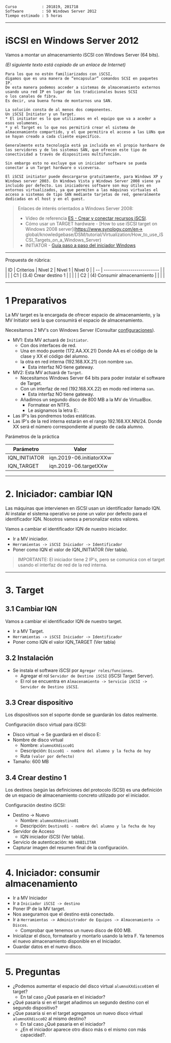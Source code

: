 
```
Curso           : 201819, 201718
Software        : SO Windows Server 2012
Tiempo estimado : 5 horas
```
---

# iSCSI en Windows Server 2012

Vamos a montar un almacenamiento iSCSI con Windows Server (64 bits).

*(El siguiente texto está copiado de un enlace de Internet)*

```
Para los que no estén familiarizados con iSCSI,
digamos que es una manera de “encapsular” comandos SCSI en paquetes IP.
De esta manera podemos acceder a sistemas de almacenamiento externos
usando una red IP en lugar de los tradicionales buses SCSI
o los canales de fibra.
Es decir, una buena forma de montarnos una SAN.

La solución consta de al menos dos componentes.
Un iSCSI Initiator y un Target.
* El initiator es lo que utilizamos en el equipo que va a aceder a esos volumenes,
* y el Target es lo que nos permitirá crear el sistema de almacenamiento compartido, y el que permitira el acceso a las LUNs que se hayan creado a cada cliente específico.

Generalmente esta tecnología está ya incluida en el propio hardware de los servidores y de los sistemas SAN, que ofrecen este tipo de conectividad a través de dispositivos multifunción.

Sin embargo esto no excluye que un iniciador software se pueda conectar a un Target hardware o viceversa.

El iSCSI initiator puede descargarse gratuitamente, para Windows XP y Windows server 2003. En Windows Vista y Windows Server 2008 viene ya incluido por defecto. Los iniciadores software son muy útiles en entornos virtualizados, ya que permiten a las máquinas virtuales el acceso a sistemas de tipo SAN mediante tarjetas de red, generalmente dedicadas en el host y en el guest.
```

> Enlaces de interés orientados a Windows Server 2008:
> * Vídeo de referencia [ES - Crear y conectar recursos iSCSI](https://youtu.be/_77UL2kZEEA).
> * Cómo usar un TARGET hardware - [How to use iSCSI target on Windows 2008 server](https://www.synology.com/en-> global/knowledgebase/DSM/tutorial/Virtualization/How_to_use_iSCSI_Targets_on_a_Windows_Server)
> * INITIATOR - [Guía paso a paso del iniciador Windows](https://technet.microsoft.com/es-es/library/ee338476%28v=ws.10%29.aspx)

---

Propuesta de rúbrica:

| ID | Criterios                   | Nivel 2 | Nivel 1 | Nivel 0 |
| -- | --------------------------- | | | |
| C1 | (3.4) Crear destino 1       | | | |
| C2 | (4) Consumir almacenamiento | | | |

---

# 1 Preparativos

La MV target es la encargada de ofrecer espacio de almacenamiento, y la MV Initiator será la que
consumirá el espacio de almacenamiento.

Necesitamos 2 MV's con Windows Server (Consultar [configuraciones](../../global/configuracion/windows-server.md)).
* MV1: Esta MV actuará de `Initiator`.
    * Con dos interfaces de red.
    * Una en modo puente (172.AA.XX.21) Donde AA es el código de la clase y XX el código del alumno.
    * la otra en red interna (192.168.XX.21) con nombre `san`.
        * Esta interfaz NO tiene gateway.
* MV2: Esta MV actuará de `Target`.
    * Necesitamos Windows Server 64 bits para poder instalar el software de Target.
    * Con un interfaz de red (192.168.XX.22) en modo red interna `san`.
        * Esta interfaz NO tiene gateway.
    * Añadimos un segundo disco de 800 MB a la MV de VirtualBox.
        * Formatear en NTFS.
        * Le asignamos la letra E:.
* Las IP's las pondremos todas estáticas.
* Las IP's de la red interna estarán en el rango 192.168.XX.NN/24. Donde XX será el número correspondiente al puesto de cada alumno.

Parámetros de la práctica

| Parámetro     | Valor                    |
| ------------- | ------------------------ |
| IQN_INITIATOR | iqn.2019-06.initiatorXXw |
| IQN_TARGET    | iqn.2019-06.targetXXw    |

---

# 2. Iniciador: cambiar IQN

Las máquinas que intervienen en iSCSI usan un identificador llamado IQN. Al instalar el sistema
operativo se pone un valor por defecto para el identificador IQN. Nosotros vamos a personalizar estos valores.

Vamos a cambiar el identificador IQN de nuestro iniciador.
* Ir a MV iniciador.
* `Herramientas -> iSCSI Iniciador -> Identificador`
* Poner como IQN el valor de IQN_INITIATOR (Ver tabla).

> IMPORTANTE: El iniciador tiene 2 IP's, pero se comunica con el target usando el interfaz de red de la red interna.

---

# 3. Target

## 3.1 Cambiar IQN

Vamos a cambiar el identificador IQN de nuestro target.
* Ir a MV Target.
* `Herramientas -> iSCSI Iniciador -> Identificador`
* Poner como IQN el valor IQN_TARGET (Ver tabla)

## 3.2 Instalación

* Se instala el software iSCSI por `Agregar roles/funciones`.
    * Agregar el rol `Servidor de Destino iSCSI` (iSCSI Target Server).
    * El rol se encuentra en `Almacenamiento -> Servicio iSCSI -> Servidor de Destino iSCSI`.

## 3.3 Crear dispositivo 

Los dispositivos son el soporte donde se guardarán los datos realmente.

Configuración disco virtual para iSCSI:
* Disco virtual -> Se guardará en el disco E:
* Nombre de disco virtual
    * Nombre: `alumnoXXdisco01`
    * Descripción: `Disco01 - nombre del alumno y la fecha de hoy`
    * Ruta `(valor por defecto)`
* Tamaño: 600 MB

## 3.4 Crear destino 1

Los destinos (según las definiciones del protocolo iSCSI) es una definición de un espacio de almacenamiento concreto utilizado por el iniciador.

Configuración destino iSCSI:
* Destino -> Nuevo
    * Nombre: `alumnoXXdestino01`
    * Descripción: `Destino01 - nombre del alumno y la fecha de hoy`
* Servidor de Acceso
    * IQN iniciador iSCSI (Ver tabla).
* Servicio de autenticación: `NO HABILITAR`
* Capturar imagen del resumen final de la configuración.

---

# 4. Iniciador: consumir almacenamiento

* Ir a MV Iniciador
* Ir a `Iniciador iSCSI -> destino`
* Poner IP de la MV target.
* Nos aseguramos que el destino está conectado.
* Ir a `Herramientas -> Administrador de Equipos -> Almacenamiento -> Discos`.
    * Comprobar que tenemos un nuevo disco de 600 MB.
* Inicializar el disco, formatearlo y montarlo usando la letra F.
Ya tenemos el nuevo almacenamiento disponible en el Iniciador.
* Guardar datos en el nuevo disco.

---

# 5. Preguntas

* ¿Podemos aumentar el espacio del disco virtual `alumnoXXdisco01`en el target?
    * En tal caso ¿Qué pasaría en el iniciador?
* ¿Qué pasaría si en el target añadimos un segundo destino con el segundo dispositivo?
* ¿Que pasaría si en el target agregamos un nuevo disco virtual `alumnoXXdisco02` al mismo destino?
    * En tal caso ¿Qué pasaría en el iniciador?
    * ¿En el iniciador aparece otro disco más o el mismo con más capacidad?.

